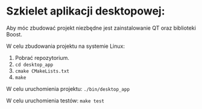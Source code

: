 # Szkielet aplikacji desktopowej:

Aby móc zbudować projekt niezbędne jest zainstalowanie QT oraz biblioteki Boost.

W celu zbudowania projektu na systemie Linux:
1. Pobrać repozytorium.
2. `cd desktop_app`
3. `cmake CMakeLists.txt`
4. `make`

W celu uruchomienia projektu:
`./bin/desktop_app`

W celu uruchomienia testów:
`make test`


